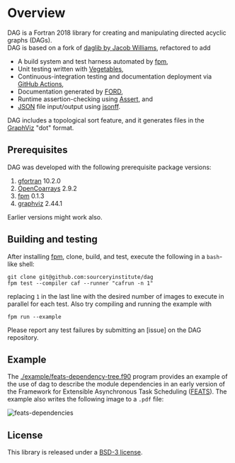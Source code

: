 Overview
========

DAG is a Fortran 2018 library for creating and manipulating directed acyclic graphs (DAGs).  
DAG is based on a fork of [daglib by Jacob Williams], refactored to add

* A build system and test harness automated by [fpm],
* Unit testing written with [Vegetables], 
* Continuous-integration testing and documentation deployment via [GitHub Actions], 
* Documentation generated by [FORD], 
* Runtime assertion-checking using [Assert], and
* [JSON] file input/output using [jsonff].  

DAG includes a topological sort feature, and it generates files in the [GraphViz] "dot" format.

Prerequisites
-------------
DAG was developed with the following prerequisite package versions:

1. [gfortran] 10.2.0
2. [OpenCoarrays]  2.9.2
3. [fpm] 0.1.3
4. [graphviz] 2.44.1

Earlier versions might work also.

Building and testing
--------------------
After installing [fpm], clone, build, and test, execute the following in a `bash`-like shell:
```
git clone git@github.com:sourceryinstitute/dag
fpm test --compiler caf --runner "cafrun -n 1"
```
replacing `1` in the last line with the desired number of images to execute in parallel for
each test.  Also try compiling and running the example with
```
fpm run --example
```
Please report any test failures by submitting an [issue] on the DAG repository.

Example
-------

The [./example/feats-dependency-tree.f90] program provides an example of the use of dag to
describe the module dependencies in an early version of the Framework for Extensible Asynchronous 
Task Scheduling ([FEATS]).  The example also writes the following image to a `.pdf` file:

![feats-dependencies](https://user-images.githubusercontent.com/13108868/133311851-721b7cda-1d10-4ee1-a51d-6169ca624839.png)


License
-------

This library is released under a [BSD-3 license].

[daglib by Jacob Williams]: https://github.com/jacobwilliams/daglib
[GraphViz]: https://www.graphviz.org
[OpenCoarrays]: https://github.com/sourceryinstitute/opencoarrays
[CMake]: https://www.cmake.org
[gfortran]: https://gcc.gnu.org
[BSD-3 license]: https://github.com/sourceryinstitute/dag/blob/master/LICENSE
[fpm]: https://github.com/fortran-lang/fpm
[3276af]: https://github.com/everythingfunctional/fpm/commit/3276af2e000d1b2c90f151148cd01cce0d3e886d

[Vegetables]: https://gitlab.com/everythingfunctional/Vegetables
[GitHub Actions]: https://github.com/features/actions
[FORD]: https://github.com/Fortran-FOSS-Programmers/ford
[JSON]: https://www.json.org/json-en.html
[jsonff]: https://gitlab.com/everythingfunctional/jsonff
[./src/dag_test.f90]: ./src/dag_test.f90
[./example/feats-dependency-tree.f90]: ./example/feats-dependency-tree.f90
[FEATS]: https://github.com/sourceryinstitute/feats
[Assert]: https://github.com/sourceryinstitute/assert
